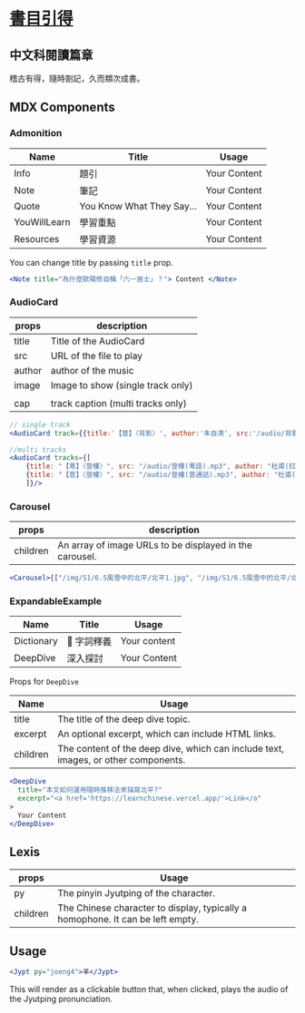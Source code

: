 # [書目引得](https://learnchinese.vercel.app/)

## 中文科閱讀篇章

稽古有得，隨時劄記，久而類次成書。

## MDX Components

### Admonition

| Name         | Title                     | Usage                                       |
| ------------ | ------------------------- | ------------------------------------------- |
| Info         | 題引                      | <Info> Your Content </Info>                 |
| Note         | 筆記                      | <Note> Your Content </Note>                 |
| Quote        | You Know What They Say... | <Quote> Your Content </Quote>               |
| YouWillLearn | 學習重點                  | <YouWillLearn> Your Content </YouWillLearn> |
| Resources    | 學習資源                  | <Resources> Your Content </Resources>       |

You can change title by passing `title` prop.

```jsx exmaple
<Note title="為什麼歐陽修自稱「六一居士」？"> Content </Note>
```

### AudioCard

| props  | description                       |
| ------ | --------------------------------- |
| title  | Title of the AudioCard            |
| src    | URL of the file to play           |
| author | author of the music               |
| image  | Image to show (single track only) |
|        |                                   |
| cap    | track caption (multi tracks only) |

```jsx examples
// single track
<AudioCard track={{title:'【普】〈背影〉', author:'朱自清', src:'/audio/背影(普通話).m4a'}} />

//multi tracks
<AudioCard tracks={[
    {title: "【粵】〈登樓〉", src: "/audio/登樓(粵語).mp3", author: "杜甫(EDB)", cap: "粵語",},
    {title: "【普】〈登樓〉", src: "/audio/登樓(普通話).mp3", author: "杜甫(EDB)", cap: "普通話",},
    ]}/>
```

### Carousel

| props    | description                                             |
| -------- | ------------------------------------------------------- |
| children | An array of image URLs to be displayed in the carousel. |

```jsx example
<Carousel>{["/img/S1/6.5風雪中的北平/北平1.jpg", "/img/S1/6.5風雪中的北平/北平2.jpg"]}</Carousel>
```

### ExpandableExample

| Name       | Title       | Usage                                   |
| ---------- | ----------- | --------------------------------------- |
| Dictionary | 📜 字詞釋義 | <Dictionary> Your content </Dictionary> |
| DeepDive   | 深入探討    | <DeepDive> Your Content </DeepDive>     |

Props for `DeepDive`

| Name     | Usage                                                                              |
| -------- | ---------------------------------------------------------------------------------- |
| title    | The title of the deep dive topic.                                                  |
| excerpt  | An optional excerpt, which can include HTML links.                                 |
| children | The content of the deep dive, which can include text, images, or other components. |

```jsx example
<DeepDive
  title="本文如何運用隨時推移法來描寫北平?"
  excerpt="<a href='https://learnchinese.vercel.app/'>Link</a"
>
  Your Content
</DeepDive>
```

## Lexis

| props    | Usage                                                                          |
| -------- | ------------------------------------------------------------------------------ |
| py       | The pinyin Jyutping of the character.                                          |
| children | The Chinese character to display, typically a homophone. It can be left empty. |

## Usage

```jsx example
<Jypt py="joeng4">羊</Jypt>
```

This will render as a clickable button that, when clicked, plays the audio of the Jyutping pronunciation.


<!--
### Challenges
`Challenges` Component
The Challenges component serves as the container for your challenges and provides the structure for grouping multiple ChallengeItem components.

`ChallengeItem` Component
The ChallengeItem component represents an individual challenge item. It contains the content related to a specific challenge.

Props for ChallengeItem
| Name | Description |
| -------- | ------------------------------------------------------- |
| label | A label or title for the challenge. |
| children | Content within the challenge item, such as quizzes, solutions, or task discussions. |

Nested Components
Quiz: Represents a quiz component. Quiz should be presented as a JSON file, located at `src/data/Quiz`. It takes a `href` prop, allows user to save to quiz.
Solution: Contains the solution to a quiz.
QuizAnswers: Displays quiz answers.
NoSolution: Indicates that there is no solution available.
Tabs: A component that manages tabs for different discussion topics.
TabItem: Represents an individual tab within the Tabs component.
Task: Contains task content. -->
